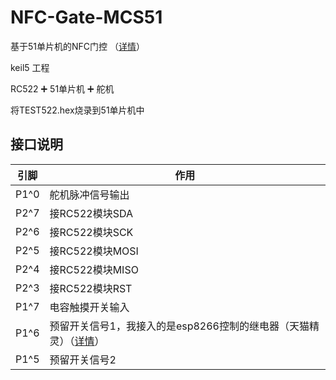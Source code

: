 # NFC-Gate-MCS51
基于51单片机的NFC门控
（[详情](https://blog.csdn.net/GavinWang23/article/details/104848886)）

keil5 工程

RC522 ➕ 51单片机 ➕ 舵机

将TEST522.hex烧录到51单片机中

## 接口说明
引脚 | 作用 
--|--
 P1^0 | 舵机脉冲信号输出 
 P2^7 | 接RC522模块SDA
 P2^6 | 接RC522模块SCK
 P2^5 | 接RC522模块MOSI
 P2^4 | 接RC522模块MISO
 P2^3 | 接RC522模块RST
 P1^7 | 电容触摸开关输入
 P1^6 | 预留开关信号1，我接入的是esp8266控制的继电器（天猫精灵）（[详情](https://blog.csdn.net/GavinWang23/article/details/101637481)）
 P1^5 | 预留开关信号2
